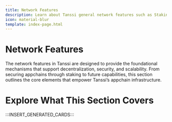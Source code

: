 ```yaml
---
title: Network Features
description: Learn about Tanssi general network features such as Staking, Governance and Treasury, and how each help Tanssi becoming a fully decentralized Appchain orchestrator for the Web3 ecosystem.
icon: material-blur
template: index-page.html
---
```


# Network Features

The network features in Tanssi are designed to provide the foundational mechanisms that support decentralization, security, and scalability. From securing appchains through staking to future capabilities, this section outlines the core elements that empower Tanssi’s appchain infrastructure.


# Explore What This Section Covers

:::INSERT_GENERATED_CARDS:::